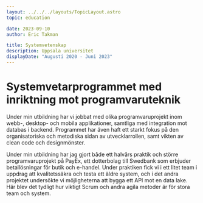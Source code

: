 ```yaml
---
layout: ../../../layouts/TopicLayout.astro
topic: education

date: 2023-09-10
author: Eric Takman

title: Systemvetenskap
description: Uppsala universitet
displayDate: "Augusti 2020 - Juni 2023"
---
```


# Systemvetarprogrammet med inriktning mot programvaruteknik

Under min utbildning har vi jobbat med olika programvaruprojekt inom webb-, desktop- och mobila applikationer, samtliga med integration mot databas i backend. Programmet har även haft ett starkt fokus på den organisatoriska och metodiska sidan av utvecklarrollen, samt vikten av clean code och designmönster.

Under min utbildning har jag gjort både ett halvårs praktik och större programvaruprojekt på PayEx, ett dotterbolag till Swedbank som erbjuder betallösningar för butik och e-handel. Under praktiken fick vi i ett litet team i uppdrag att kvalitetssäkra och testa ett äldre system, och i det andra projektet undersökte vi möjligheterna att bygga ett API mot en data lake. Här blev det tydligt hur viktigt Scrum och andra agila metoder är för stora team och system.
